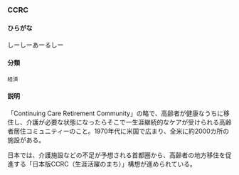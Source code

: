 <div style="display:none;">

## [あ行](securities-terms?id=あ行)
## [か行](securities-terms?id=か行)
## [さ行](securities-terms?id=さ行)
## [た行](securities-terms?id=た行)
## [な行](securities-terms?id=な行)
## [は行](securities-terms?id=は行)
## [ま行](securities-terms?id=ま行)
## [や行](securities-terms?id=や行)
## [ら行](securities-terms?id=ら行)
## [わ行](securities-terms?id=わ行)
## [英数字・記号](securities-terms?id=英数字・記号)

</div>

### CCRC

#### ひらがな

しーしーあーるしー

#### 分類

`経済`

#### 説明

「Continuing Care Retirement Community」の略で、高齢者が健康なうちに移住し、介護が必要な状態になったらそこで一生涯継続的なケアが受けられる高齢者居住コミュニティーのこと。1970年代に米国で広まり、全米に約2000カ所の施設がある。 
 
日本では、介護施設などの不足が予想される首都圏から、高齢者の地方移住を促進する「日本版CCRC（生涯活躍のまち）」構想が進められている。

